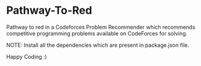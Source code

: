 # Pathway-To-Red
Pathway to red in a Codeforces Problem Recommender which recommends competitive programming problems available on CodeForces for solving.

NOTE:	Install all the dependencies which are present in package.json file.

Happy Coding :)
